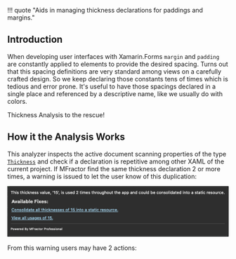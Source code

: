 !!! quote "Aids in managing thickness declarations for paddings and margins."

## Introduction

When developing user interfaces with Xamarin.Forms `margin` and `padding` are constantly applied to elements to provide the desired spacing. Turns out that this spacing definitions are very standard among views on a carefully crafted design. So we keep declaring those constants tens of times which is tedious and error prone. It's useful to have those spacings declared in a single place and referenced by a descriptive name, like we usually do with colors.

Thickness Analysis to the rescue! 

## How it the Analysis Works

This analyzer inspects the active document scanning properties of the type [`Thickness`](https://docs.microsoft.com/en-us/dotnet/api/xamarin.forms.thickness?view=xamarin-forms) and check if a declaration is repetitive among other XAML of the current project. If MFractor find the same thickness declaration 2 or more times, a warning is issued to let the user know of this duplication:

![Tooltip in place of duplicate thickness declaration](/img/xamarin-forms/thickness-analysis-tooltip.png)

From this warning users may have 2 actions:




